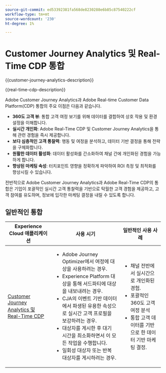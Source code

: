 ```yaml
---
source-git-commit: ed53392381fa568de8230288e6b85c87540222cf
workflow-type: tm+mt
source-wordcount: '230'
ht-degree: 1%

---
```



# Customer Journey Analytics 및 Real-Time CDP 통합

{{customer-journey-analytics-description}}

{{real-time-cdp-description}}

Adobe Customer Journey Analytics과 Adobe Real-time Customer Data Platform(CDP) 통합의 주요 이점은 다음과 같습니다.

+ **360도 고객 뷰**: 통합 고객 여정 보기를 위해 데이터를 결합하여 상호 작용 및 환경 설정을 이해합니다.
+ **실시간 개인화**: Adobe Real-Time CDP 및 Customer Journey Analytics을 통해 관련 경험을 즉시 제공합니다.
+ **보다 심층적인 고객 통찰력**: 행동 및 여정을 분석하고, 데이터 기반 결정을 통해 전략을 구체화합니다.
+ **원활한 데이터 활성화**: 데이터 활성화를 간소화하여 채널 간에 개인화된 경험을 가능하게 합니다.
+ **향상된 마케팅 속성**: 터치포인트 영향을 정확하게 파악하여 ROI 측정 및 최적화를 향상시킬 수 있습니다.

전반적으로 Adobe Customer Journey Analytics과 Adobe Real-Time CDP의 통합은 기업이 포괄적인 실시간 고객 통찰력을 기반으로 탁월한 고객 경험을 제공하고, 고객 참여를 유도하며, 정보에 입각한 마케팅 결정을 내릴 수 있도록 합니다.

## 일반적인 통합

<table>
    <thead>
        <tr>
            <th>Experience Cloud 애플리케이션</th>
            <th>사용 시기</th>
            <th>일반적인 사용 사례</th>
        </tr>
    </thead>
    <tbody>
        <tr>
            <td><a href="https://experienceleague.adobe.com/docs/analytics-platform/using/cja-components/audiences/audiences-overview.html" target="_blank" rel="noreferrer">Customer Journey Analytics 및 Real-Time CDP</a></td>
            <td>
                <ul>
                    <li>Adobe Journey Optimizer에서 여정에 대상을 사용하려는 경우.</li>
                    <li>Experience Platform 대상을 통해 서드파티에 대상을 내보내려는 경우.</li>
                    <li>CJA의 이벤트 기반 데이터에서 파생된 유용한 속성으로 실시간 고객 프로필을 보강하려는 경우.</li>
                    <li>대상자를 게시한 후 대기 시간을 최소화하면서 이 모든 작업을 수행합니다.</li>
                    <li>일회성 대상자 또는 반복 대상자를 게시하려는 경우.</li>
                </ul>
            </td>
            <td>
              <ul>
                <li>채널 전반에서 실시간으로 개인화된 경험.</li>
                <li>포괄적인 360도 고객 여정 분석</li>
                <li>통합 고객 데이터를 기반으로 한 데이터 기반 마케팅 결정.</li>
              </ul>
            </td>
        </tr>        
    </tbody>          
</table>
